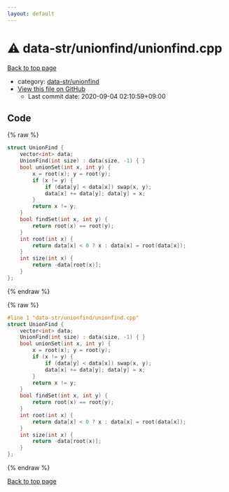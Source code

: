 ```yaml
---
layout: default
---
```


<!-- mathjax config similar to math.stackexchange -->
<script type="text/javascript" async
  src="https://cdnjs.cloudflare.com/ajax/libs/mathjax/2.7.5/MathJax.js?config=TeX-MML-AM_CHTML">
</script>
<script type="text/x-mathjax-config">
  MathJax.Hub.Config({
    TeX: { equationNumbers: { autoNumber: "AMS" }},
    tex2jax: {
      inlineMath: [ ['$','$'] ],
      processEscapes: true
    },
    "HTML-CSS": { matchFontHeight: false },
    displayAlign: "left",
    displayIndent: "2em"
  });
</script>

<script type="text/javascript" src="https://cdnjs.cloudflare.com/ajax/libs/jquery/3.4.1/jquery.min.js"></script>
<script src="https://cdn.jsdelivr.net/npm/jquery-balloon-js@1.1.2/jquery.balloon.min.js" integrity="sha256-ZEYs9VrgAeNuPvs15E39OsyOJaIkXEEt10fzxJ20+2I=" crossorigin="anonymous"></script>
<script type="text/javascript" src="../../../assets/js/copy-button.js"></script>
<link rel="stylesheet" href="../../../assets/css/copy-button.css" />


# :warning: data-str/unionfind/unionfind.cpp

<a href="../../../index.html">Back to top page</a>

* category: <a href="../../../index.html#5d08f9aeacace5762dd6eb5cf85c25d1">data-str/unionfind</a>
* <a href="{{ site.github.repository_url }}/blob/master/data-str/unionfind/unionfind.cpp">View this file on GitHub</a>
    - Last commit date: 2020-09-04 02:10:59+09:00




## Code

<a id="unbundled"></a>
{% raw %}
```cpp
struct UnionFind {
	vector<int> data;
	UnionFind(int size) : data(size, -1) { }
	bool unionSet(int x, int y) {
		x = root(x); y = root(y);
		if (x != y) {
			if (data[y] < data[x]) swap(x, y);
			data[x] += data[y]; data[y] = x;
		}
		return x != y;
	}
	bool findSet(int x, int y) {
		return root(x) == root(y);
	}
	int root(int x) {
		return data[x] < 0 ? x : data[x] = root(data[x]);
	}
	int size(int x) {
		return -data[root(x)];
	}
};
```
{% endraw %}

<a id="bundled"></a>
{% raw %}
```cpp
#line 1 "data-str/unionfind/unionfind.cpp"
struct UnionFind {
	vector<int> data;
	UnionFind(int size) : data(size, -1) { }
	bool unionSet(int x, int y) {
		x = root(x); y = root(y);
		if (x != y) {
			if (data[y] < data[x]) swap(x, y);
			data[x] += data[y]; data[y] = x;
		}
		return x != y;
	}
	bool findSet(int x, int y) {
		return root(x) == root(y);
	}
	int root(int x) {
		return data[x] < 0 ? x : data[x] = root(data[x]);
	}
	int size(int x) {
		return -data[root(x)];
	}
};

```
{% endraw %}

<a href="../../../index.html">Back to top page</a>

